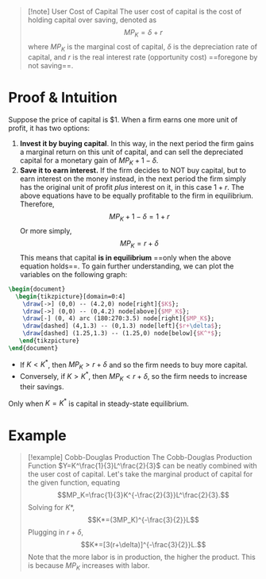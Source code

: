 >[!note] User Cost of Capital
>The user cost of capital is the cost of holding capital over saving, denoted as
>$$MP_K = \delta + r$$
>where $MP_K$ is the marginal cost of capital, $\delta$ is the depreciation rate of capital, and $r$ is the real interest rate (opportunity cost) ==foregone by not saving==.
# Proof & Intuition
Suppose the price of capital is $1. When a firm earns one more unit of profit, it has two options:
1. **Invest it by buying capital**. In this way, in the next period the firm gains a marginal return on this unit of capital, and can sell the depreciated capital for a monetary gain of $MP_K+1-\delta$.
2. **Save it to earn interest.** If the firm decides to NOT buy capital, but to earn interest on the money instead, in the next period the firm simply has the original unit of profit *plus* interest on it, in this case $1+r$.
The above equations have to be equally profitable to the firm in equilibrium. Therefore,
$$MP_K+1-\delta=1+r$$
Or more simply,
$$MP_K=r+\delta$$
This means that capital **is in equilibrium** ==only when the above equation holds==. To gain further understanding, we can plot the variables on the following graph:
```tikz
\begin{document}
  \begin{tikzpicture}[domain=0:4]
    \draw[->] (0,0) -- (4.2,0) node[right]{$K$};
    \draw[->] (0,0) -- (0,4.2) node[above]{$MP_K$};
    \draw[-] (0, 4) arc (180:270:3.5) node[right]{$MP_K$};
    \draw[dashed] (4,1.3) -- (0,1.3) node[left]{$r+\delta$};
    \draw[dashed] (1.25,1.3) -- (1.25,0) node[below]{$K^*$};
   \end{tikzpicture}
\end{document}
```
- If $K < K^*$, then $MP_K > r + \delta$ and so the firm needs to buy more capital. 
- Conversely, if $K > K^*$, then $MP_K < r+\delta$, so the firm needs to increase their savings.

Only when $K=K^*$ is capital in steady-state equilibrium.
# Example
>[!example] Cobb-Douglas Production
>The Cobb-Douglas Production Function $Y=K^\frac{1}{3}L^\frac{2}{3}$ can be neatly combined with the user cost of capital. Let's take the marginal product of capital for the given function, equating
>$$MP_K=\frac{1}{3}K^{-\frac{2}{3}}L^\frac{2}{3}.$$
>Solving for $K*$,
>$$K*=(3MP_K)^{-\frac{3}{2}}L$$
>Plugging in $r+\delta$,
>$$K*=[3(r+\delta)]^{-\frac{3}{2}}L.$$
>Note that the more labor is in production, the higher the product. This is because $MP_K$ increases with labor.

